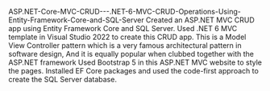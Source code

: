 ASP.NET-Core-MVC-CRUD---.NET-6-MVC-CRUD-Operations-Using-Entity-Framework-Core-and-SQL-Server
Created an ASP.NET MVC CRUD app using Entity Framework Core and SQL Server.
Used .NET 6 MVC template in Visual Studio 2022 to create this CRUD app.
This is a Model View Controller pattern which is a very famous architectural pattern in software design,
And it is equally popular when clubbed together with the ASP.NET framework
Used Bootstrap 5 in this ASP.NET MVC website to style the pages.
Installed EF Core packages and used the code-first approach to create the SQL Server database.
